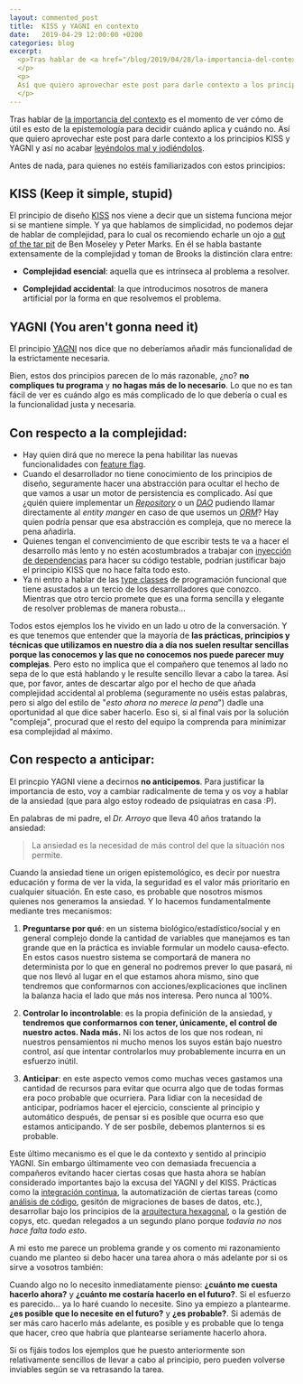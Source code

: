 ```yaml
---
layout: commented_post
title:  KISS y YAGNI en contexto
date:   2019-04-29 12:00:00 +0200
categories: blog
excerpt:
  <p>Tras hablar de <a href="/blog/2019/04/28/la-importancia-del-contexto.html">la importancia del contexto</a> es el momento de ver cómo de útil es esto de la epistemología para decidir cuándo aplica y cuándo no.
  </p>
  <p>
  Así que quiero aprovechar este post para darle contexto a los principios KISS y YAGNI y así no acabar <a href="/blog/2015/01/30/de-leer-libros-mal-y-de-joderlos.html">leyéndolos mal y jodiéndolos</a>.
  </p>
---
```


Tras hablar de [la importancia del contexto](/blog/2019/04/28/la-importancia-del-contexto.html) es el momento de ver cómo de útil es esto de la epistemología para decidir cuándo aplica y cuándo no.
Así que quiero aprovechar este post para darle contexto a los principios KISS y YAGNI y así no acabar [leyéndolos mal y jodiéndolos](/blog/2015/01/30/de-leer-libros-mal-y-de-joderlos.html).

Antes de nada, para quienes no estéis familiarizados con estos principios:

## KISS (Keep it simple, stupid)

El principio de diseño [KISS](https://en.wikipedia.org/wiki/KISS_principle) nos viene a decir que un sistema funciona mejor si se mantiene simple. Y ya que hablamos de simplicidad, no podemos dejar de hablar de complejidad, para lo cual os recomiendo echarle un ojo a [out of the tar pit](http://curtclifton.net/papers/MoseleyMarks06a.pdf) de Ben Moseley y Peter Marks. En él se habla bastante extensamente de la complejidad y toman de Brooks la distinción clara entre:

* **Complejidad esencial**: aquella que es intrínseca al problema a resolver.

* **Complejidad accidental**: la que introducimos nosotros de manera artificial por la forma en que resolvemos el problema.


## YAGNI (You aren't gonna need it)

El principio [YAGNI](https://en.wikipedia.org/wiki/You_aren%27t_gonna_need_it) nos dice que no deberíamos añadir más funcionalidad de la estrictamente necesaria.


Bien, estos dos principios parecen de lo más razonable, ¿no? **no compliques tu programa** y **no hagas más de lo necesario**. Lo que no es tan fácil de ver es cuándo algo es más complicado de lo que debería o cual es la funcionalidad justa y necesaria.

## Con respecto a la complejidad:

* Hay quien dirá que no merece la pena habilitar las nuevas funcionalidades con [feature flag](https://www.martinfowler.com/articles/feature-toggles.html).
* Cuando el desarrollador no tiene conocimiento de los principios de diseño, seguramente hacer una abstracción para ocultar el hecho de que vamos a usar un motor de persistencia es complicado. Así que ¿quién quiere implementar un _[Repository](https://www.martinfowler.com/eaaCatalog/repository.html)_ o un _[DAO](https://en.wikipedia.org/wiki/Data_access_object)_ pudiendo llamar directamente al _entity manger_ en caso de que usemos un _[ORM](https://en.wikipedia.org/wiki/Object-relational_mapping)_? Hay quien podría pensar que esa abstracción es compleja, que no merece la pena añadirla.
* Quienes tengan el convencimiento de que escribir tests te va a hacer el desarrollo más lento y no estén acostumbrados a trabajar con [inyección de dependencias](https://martinfowler.com/articles/injection.html?) para hacer su código testable, podrían justificar bajo el principio KISS que no hace falta todo esto.
* Ya ni entro a hablar de las [type classes](http://learnyouahaskell.com/types-and-typeclasses) de programación funcional que tiene asustados a un tercio de los desarrolladores que conozco. Mientras que otro tercio promete que es una forma sencilla y elegante de resolver problemas de manera robusta...


Todos estos ejemplos los he vivido en un lado u otro de la conversación. Y es que tenemos que entender que la mayoría de **las prácticas, principios y técnicas que utilizamos en nuestro día a día nos suelen resultar sencillas porque las conocemos y las que no conocemos nos puede parecer muy complejas**. Pero esto no implica que el compañero que tenemos al lado no sepa de lo que está hablando y le resulte sencillo llevar a cabo la tarea. Así que, por favor, antes de descartar algo por el hecho de que añada complejidad accidental al problema (seguramente no uséis estas palabras, pero si algo del estilo de "_esto ahora no merece la pena_") dadle una oportunidad al que dice saber hacerlo. Eso si, si al final vais por la solución "compleja", procurad que el resto del equipo la comprenda para minimizar esa complejidad al máximo.


## Con respecto a anticipar:

El princpio YAGNI viene a decirnos **no anticipemos**. Para justificar la importancia de esto, voy a cambiar radicalmente de tema y os voy a hablar de la ansiedad (que para algo estoy rodeado de psiquiatras en casa :P).

En palabras de mi padre, el _Dr. Arroyo_ que lleva 40 años tratando la ansiedad:

> La ansiedad es la necesidad de más control del que la situación nos permite.

Cuando la ansiedad tiene un origen epistemológico, es decir por nuestra educación y forma de ver la vida, la seguridad es el valor más prioritario en cualquier situación. En este caso, es probable que nosotros mismos quienes nos generamos la ansiedad. Y lo hacemos fundamentalmente mediante tres mecanismos:


1. **Preguntarse por qué**: en un sistema biológico/estadístico/social y en general complejo donde la cantidad de variables que manejamos es tan grande que en la práctica es inviable formular un modelo causa-efecto. En estos casos nuestro sistema se comportará de manera no determinista por lo que en general no podremos prever lo que pasará, ni que nos llevó al lugar en el que estamos ahora mismo, sino que tendremos que conformarnos con acciones/explicaciones que inclinen la balanza hacia el lado que más nos interesa. Pero nunca al 100%.

2. **Controlar lo incontrolable**: es la propia definición de la ansiedad, y **tendremos que conformarnos con tener, únicamente, el control de nuestro actos. Nada más.** Ni los actos de los que nos rodean, ni nuestros pensamientos ni mucho menos los suyos están bajo nuestro control, así que intentar controlarlos muy probablemente incurra en un esfuerzo inútil.

3. **Anticipar**: en este aspecto vemos como muchas veces gastamos una cantidad de recursos para evitar que ocurra algo que de todas formas era poco probable que ocurriera. Para lidiar con la necesidad de anticipar, podríamos hacer el ejercicio, consciente al principio y automático después, de pensar si es posible que ocurra eso que estamos anticipando. Y de ser posbile, debemos planternos si es probable.

Este último mecanismo es el que le da contexto y sentido al principio YAGNI. Sin embargo últimamente veo con demasiada frecuencia a compañeros evitando hacer ciertas cosas que hasta ahora se habían considerado importantes bajo la excusa del YAGNI y del KISS. Prácticas como la [integración continua](https://martinfowler.com/articles/continuousIntegration.html), la automatización de ciertas tareas (como [análisis de código](https://en.wikipedia.org/wiki/Static_program_analysis), gesitón de migraciones de bases de datos, etc.), desarrollar bajo los principios de la [arquitectura hexagonal](https://marcus-biel.com/hexagonal-architecture/), o la gestión de copys, etc. quedan relegados a un segundo plano porque _todavía no nos hace falta todo esto_.

A mi esto me parece un problema grande y os comento mi razonamiento cuando me planteo si debo hacer una tarea ahora o más adelante por si os sirve a vosotros también:

Cuando algo no lo necesito inmediatamente pienso: **¿cuánto me cuesta hacerlo ahora?** y **¿cuánto me costaría hacerlo en el futuro?**. Si el esfuerzo es parecido... ya lo haré cuando lo necesite. Sino ya empiezo a plantearme. **¿es posible que lo necesite en el futuro?** y **¿es probable?**. Si además de ser más caro hacerlo más adelante, es posible y es probable que lo tenga que hacer, creo que habría que plantearse seriamente hacerlo ahora.

Si os fijáis todos los ejemplos que he puesto anteriormente son relativamente sencillos de llevar a cabo al principio, pero pueden volverse inviables según se va retrasando la tarea.
